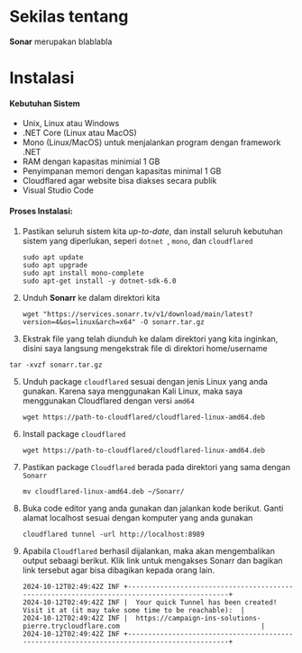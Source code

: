 # Sekilas tentang
**Sonar** merupakan blablabla


# Instalasi

#### Kebutuhan Sistem

- Unix, Linux atau Windows
- .NET Core (Linux atau MacOS)
- Mono (Linux/MacOS) untuk menjalankan program dengan framework .NET
- RAM dengan kapasitas minimial 1 GB
- Penyimpanan memori dengan kapasitas minimal 1 GB
- Cloudflared agar website bisa diakses secara publik
- Visual Studio Code

#### Proses Instalasi:

1. Pastikan seluruh sistem kita *up-to-date*, dan install seluruh kebutuhan sistem yang diperlukan, seperi `dotnet `, `mono`, dan `cloudflared`  
   ```
   sudo apt update
   sudo apt upgrade
   sudo apt install mono-complete
   sudo apt-get install -y dotnet-sdk-6.0
   ```

2. Unduh **Sonarr** ke dalam direktori kita
   ```
   wget "https://services.sonarr.tv/v1/download/main/latest?version=4&os=linux&arch=x64" -O sonarr.tar.gz
   ```

3.  Ekstrak file yang telah diunduh ke dalam direktori yang kita inginkan, disini saya langsung mengekstrak file di direktori home/username 
   ```
   tar -xvzf sonarr.tar.gz
   ```

5. Unduh package `cloudflared` sesuai dengan jenis Linux yang anda gunakan. Karena saya menggunakan Kali Linux, maka saya menggunakan Cloudflared dengan versi `amd64`
   ```
   wget https://path-to-cloudflared/cloudflared-linux-amd64.deb
   ```

6. Install package `cloudflared` 
   ```
   wget https://path-to-cloudflared/cloudflared-linux-amd64.deb
   ```

7. Pastikan package `Cloudflared` berada pada direktori yang sama dengan `Sonarr`
   ```
   mv cloudflared-linux-amd64.deb ~/Sonarr/
   ```

8. Buka code editor yang anda gunakan dan jalankan kode berikut. Ganti alamat localhost sesuai dengan komputer yang anda gunakan
   ```
   cloudflared tunnel -url http://localhost:8989
   ```

9. Apabila `Cloudflared` berhasil dijalankan, maka akan mengembalikan output sebaagi berikut. Klik link untuk mengakses Sonarr dan bagikan link tersebut agar bisa dibagikan kepada orang lain.
   ```
   2024-10-12T02:49:42Z INF +--------------------------------------------------------------------------------------------+
   2024-10-12T02:49:42Z INF |  Your quick Tunnel has been created! Visit it at (it may take some time to be reachable):  |
   2024-10-12T02:49:42Z INF |  https://campaign-ins-solutions-pierre.trycloudflare.com                                   |
   2024-10-12T02:49:42Z INF +--------------------------------------------------------------------------------------------+
   ```

